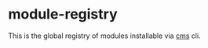 # module-registry

This is the global registry of modules installable via [cms](https://github.com/thmarx/cms) cli.